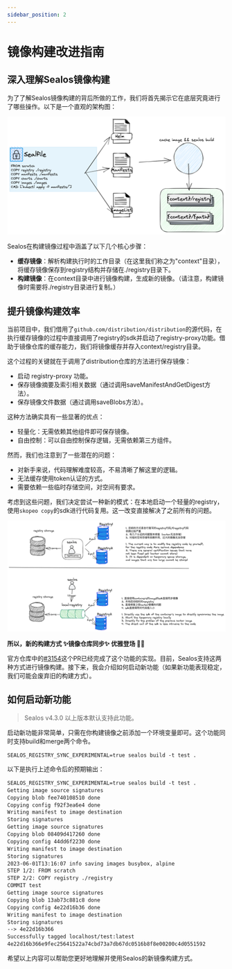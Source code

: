 ```yaml
---
sidebar_position: 2
---
```


# 镜像构建改进指南

## 深入理解Sealos镜像构建

为了了解Sealos镜像构建的背后所做的工作，我们将首先揭示它在底层究竟进行了哪些操作。以下是一个直观的架构图：

![](images/build.png)

Sealos在构建镜像过程中涵盖了以下几个核心步骤：

- **缓存镜像**：解析构建执行时的工作目录（在这里我们称之为"context"目录），将缓存镜像保存到registry结构并存储在./registry目录下。
- **构建镜像**：在context目录中进行镜像构建，生成新的镜像。（请注意，构建镜像时需要将./registry目录进行复制。）

## 提升镜像构建效率

当前项目中，我们借用了`github.com/distribution/distribution`的源代码，在执行缓存镜像的过程中直接调用了registry的sdk并启动了registry-proxy功能。借助于镜像仓库的缓存能力，我们将镜像缓存并存入context/registry目录。

这个过程的关键就在于调用了distribution仓库的方法进行保存镜像：

- 启动 registry-proxy 功能。
- 保存镜像摘要及索引相关数据（通过调用saveManifestAndGetDigest方法）。
- 保存镜像文件数据（通过调用saveBlobs方法）。

这种方法确实具有一些显著的优点：

- 轻量化：无需依赖其他组件即可保存镜像。
- 自由控制：可以自由控制保存逻辑，无需依赖第三方组件。

然而，我们也注意到了一些潜在的问题：

- 对新手来说，代码理解难度较高，不易清晰了解这里的逻辑。
- 无法缓存使用token认证的方式。
- 需要依赖一些临时存储空间，对空间有要求。

考虑到这些问题，我们决定尝试一种新的模式：在本地启动一个轻量的registry，使用`skopeo copy`的sdk进行代码复用。这一改变直接解决了之前所有的问题。

![](images/registry-build.png)

**所以，新的构建方式 ✨镜像仓库同步✨ 优雅登场 🎉🎉**

官方仓库中的[#3154](https://github.com/labring/sealos/pull/3154)这个PR已经完成了这个功能的实现。目前，Sealos支持这两种方式进行镜像构建。接下来，我会介绍如何启动新功能（如果新功能表现稳定，我们可能会废弃旧的构建方式）。

## 如何启动新功能

> Sealos v4.3.0 以上版本默认支持此功能。

启动新功能非常简单，只需在你构建镜像之前添加一个环境变量即可。这个功能同时支持build和merge两个命令。

```shell
SEALOS_REGISTRY_SYNC_EXPERIMENTAL=true sealos build -t test .
```

以下是执行上述命令后的预期输出：

```tex
SEALOS_REGISTRY_SYNC_EXPERIMENTAL=true sealos build -t test .
Getting image source signatures
Copying blob fee740108510 done
Copying config f92f3ea6e4 done
Writing manifest to image destination
Storing signatures
Getting image source signatures
Copying blob 08409d417260 done
Copying config 44dd6f2230 done
Writing manifest to image destination
Storing signatures
2023-06-01T13:16:07 info saving images busybox, alpine
STEP 1/2: FROM scratch
STEP 2/2: COPY registry ./registry
COMMIT test
Getting image source signatures
Copying blob 13ab73c881c8 done
Copying config 4e22d16b36 done
Writing manifest to image destination
Storing signatures
--> 4e22d16b366
Successfully tagged localhost/test:latest
4e22d16b366e9fec25641522a74cbd73a7db67dc0516b8f8e00200c4d0551592
```

希望以上内容可以帮助您更好地理解并使用Sealos的新镜像构建方式。
